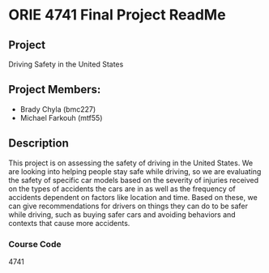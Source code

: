 # ORIE 4741 Final Project ReadMe
## Project
Driving Safety in the United States

## Project Members:
- Brady Chyla (bmc227)
- Michael Farkouh (mtf55)

## Description
This project is on assessing the safety of driving in the United States. We are looking into helping people stay safe while driving, so we are evaluating the safety of specific car models based on the severity of injuries received on the types of accidents the cars are in as well as the frequency of accidents dependent on factors like location and time. Based on these, we can give recommendations for drivers on things they can do to be safer while driving, such as buying safer cars and avoiding behaviors and contexts that cause more accidents.

### Course Code
4741
